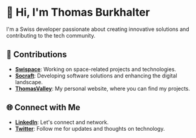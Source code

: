 # 👋 Hi, I'm Thomas Burkhalter

I'm a Swiss developer passionate about creating innovative solutions and contributing to the tech community.

## 🚀 Contributions

- **[Swispace](https://swispace.com)**: Working on space-related projects and technologies.
- **[Socraft](https://socraft.ch)**: Developing software solutions and enhancing the digital landscape.
- **[ThomasValley](https://thomasvalley.dev)**: My personal website, where you can find my projects.

## 🌐 Connect with Me

- **[LinkedIn](https://www.linkedin.com/in/thomas-burkhalter-71645a2b0/)**: Let's connect and network.
- **[Twitter](https://twitter.com/PepitoSir_)**: Follow me for updates and thoughts on technology.
